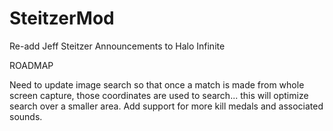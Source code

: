 # SteitzerMod
 Re-add Jeff Steitzer Announcements to Halo Infinite


ROADMAP

Need to update image search so that once a match is made from whole screen capture, those coordinates are used to search... this will optimize search over a smaller area.
Add support for more kill medals and associated sounds.

